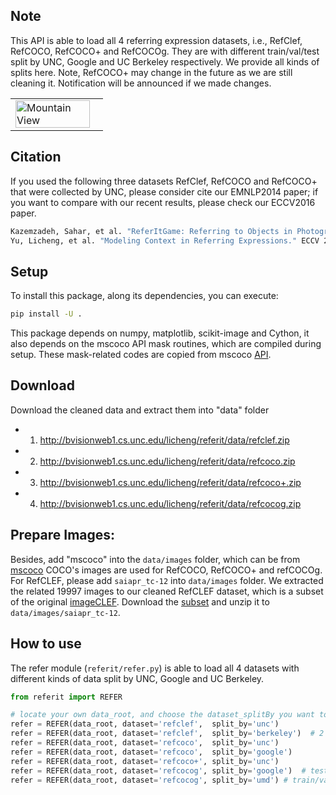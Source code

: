 ## Note
This API is able to load all 4 referring expression datasets, i.e., RefClef, RefCOCO, RefCOCO+ and RefCOCOg. 
They are with different train/val/test split by UNC, Google and UC Berkeley respectively. We provide all kinds of splits here.
Note, RefCOCO+ may change in the future as we are still cleaning it. 
Notification will be announced if we made changes.
<table width="100%">
<tr>
<td><img src="http://bvisionweb1.cs.unc.edu/licheng/referit/refer_example.jpg", alt="Mountain View" width="95%"></td>
</tr>
</table>

## Citation
If you used the following three datasets RefClef, RefCOCO and RefCOCO+ that were collected by UNC, please consider cite our EMNLP2014 paper; if you want to compare with our recent results, please check our ECCV2016 paper.
```bash
Kazemzadeh, Sahar, et al. "ReferItGame: Referring to Objects in Photographs of Natural Scenes." EMNLP 2014.
Yu, Licheng, et al. "Modeling Context in Referring Expressions." ECCV 2016.
```

## Setup
To install this package, along its dependencies, you can execute:
```bash
pip install -U .
```
This package depends on numpy, matplotlib, scikit-image and Cython, it also depends on the mscoco API mask routines, which are compiled during setup. These mask-related codes are copied from mscoco [API](https://github.com/pdollar/coco).

## Download
Download the cleaned data and extract them into "data" folder
- 1) http://bvisionweb1.cs.unc.edu/licheng/referit/data/refclef.zip
- 2) http://bvisionweb1.cs.unc.edu/licheng/referit/data/refcoco.zip
- 3) http://bvisionweb1.cs.unc.edu/licheng/referit/data/refcoco+.zip
- 4) http://bvisionweb1.cs.unc.edu/licheng/referit/data/refcocog.zip

## Prepare Images:
Besides, add "mscoco" into the ``data/images`` folder, which can be from [mscoco](http://mscoco.org/dataset/#overview)
COCO's images are used for RefCOCO, RefCOCO+ and refCOCOg.
For RefCLEF, please add ``saiapr_tc-12`` into ``data/images`` folder. We extracted the related 19997 images to our cleaned RefCLEF dataset, which is a subset of the original [imageCLEF](http://imageclef.org/SIAPRdata). Download the [subset](http://bvisionweb1.cs.unc.edu/licheng/referit/data/images/saiapr_tc-12.zip) and unzip it to ``data/images/saiapr_tc-12``.

## How to use
The refer module (``referit/refer.py``) is able to load all 4 datasets with different kinds of data split by UNC, Google and UC Berkeley.
```python
from referit import REFER

# locate your own data_root, and choose the dataset_splitBy you want to use
refer = REFER(data_root, dataset='refclef',  split_by='unc')
refer = REFER(data_root, dataset='refclef',  split_by='berkeley')  # 2 training and 1 testing images missed
refer = REFER(data_root, dataset='refcoco',  split_by='unc')
refer = REFER(data_root, dataset='refcoco',  split_by='google')
refer = REFER(data_root, dataset='refcoco+', split_by='unc')
refer = REFER(data_root, dataset='refcocog', split_by='google')  # testing data haven't been released yet
refer = REFER(data_root, dataset='refcocog', split_by='umd') # train/val/test split provided by UMD (recommended)
```


<!-- refs(dataset).p contains list of refs, where each ref is
{ref_id, ann_id, category_id, file_name, image_id, sent_ids, sentences}
ignore filename

Each sentences is a list of sent
{arw, sent, sent_id, tokens}
 -->
